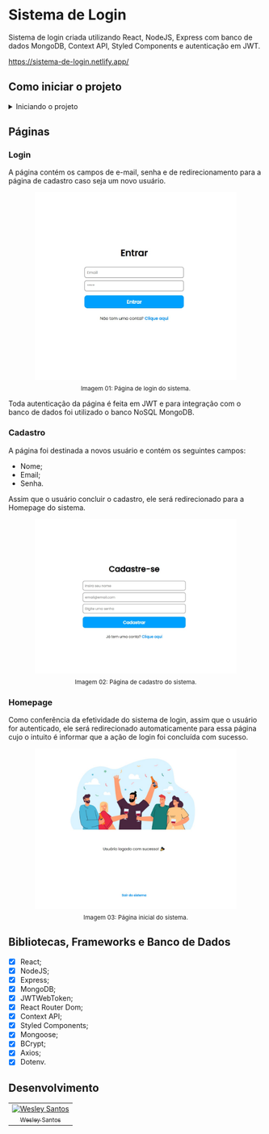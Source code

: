 # Sistema de Login

Sistema de login criada utilizando React, NodeJS, Express com banco de dados MongoDB, Context API, Styled Components e autenticação em JWT.

https://sistema-de-login.netlify.app/

## Como iniciar o projeto

<details>
  <summary>Iniciando o projeto</summary>
  <ul>
    <li>Clone o repositório na sua máquina.</li>
    <li>No terminal integrado digite o comando <code>npm install</code> para instalar os pacotes e dependências.</li>
    <li>Crie um arquivo com o nome <code>.env</code> na pasta <code>server</code> e insira os seguintes campos: </li>
    <pre>    
      PORT = 8080
      MONGO = [observação: crie um banco gratuito no MongoDB e insira o link do banco aqui]
      JWTSecret = [coloque uma senha aleatória aqui (apenas para teste)]
    </pre>
    <li>No terminal integrado do VSCode, na pasta <code>server</code> inicie o servidor com o comando <code>node server</code> (ele será iniciado na porta 8080).</li>
    <li>Após isso, entre no site e teste a aplicação através <a href="https://sistema-de-login.netlify.app/" target="_blank"> deste link</a> ou, pelo terminal integrado, entre na pasta <code>client</code> e rode o comando <code>npm start</code>, que abrirá a aplicação pelo localhost no seu navegador padrão.</li> 
  </ul>
</details>

## Páginas

### Login

A página contém os campos de e-mail, senha e de redirecionamento para a página de cadastro caso seja um novo usuário.

<div align="center" margin="10px 0px">
  <img src="./client/src/assets/img/pgLogin.jpg" alt="Página de login do Sistema de Login." width="400px"><br/>
  <sub>Imagem 01: Página de login do sistema.</sub>
</div>

Toda autenticação da página é feita em JWT e para integração com o banco de dados foi utilizado o banco NoSQL MongoDB.

### Cadastro

A página foi destinada a novos usuário e contém os seguintes campos:

- Nome;
- Email;
- Senha.

Assim que o usuário concluir o cadastro, ele será redirecionado para a Homepage do sistema. 

<div align="center" margin="10px 0px">
  <img src="./client/src/assets/img/pgCadastro.jpg" alt="Página de cadastro do Sistema de Login." width="400px"><br/>
  <sub>Imagem 02: Página de cadastro do sistema.</sub>
</div>

### Homepage

Como conferência da efetividade do sistema de login, assim que o usuário for autenticado, ele será redirecionado automaticamente para essa página cujo o intuito é informar que a ação de login foi concluída com sucesso.

<div align="center" margin="10px 0px">
  <img src="./client/src/assets/img/pgHome.jpg" alt="Página inicial do Sistema de Login." width="400px"><br/>
  <sub>Imagem 03: Página inicial do sistema.</sub>
</div>

## Bibliotecas, Frameworks e Banco de Dados

- [x] React;
- [x] NodeJS;
- [x] Express;
- [x] MongoDB;
- [x] JWTWebToken;
- [x] React Router Dom;
- [x] Context API;
- [x] Styled Components;
- [x] Mongoose;
- [x] BCrypt;
- [x] Axios;
- [x] Dotenv.

## Desenvolvimento

<table>
  <tr>
    <td border="1px solid #ddd" align="center">
      <a href="https://github.com/wesleysantossts">
        <img src="https://avatars.githubusercontent.com/u/56703526?v=4" width="100px" alt="Wesley Santos"/>
        <br/>
        <sub>Wesley Santos</sub>
      </a>
    </td>
  </tr>
</table>
